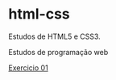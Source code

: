 # html-css
 Estudos de HTML5 e CSS3.

Estudos de programação web

<a href="https://leonardosuave.github.io/html-css/exercicios/ex001/index.html">Exercicio 01</a>
